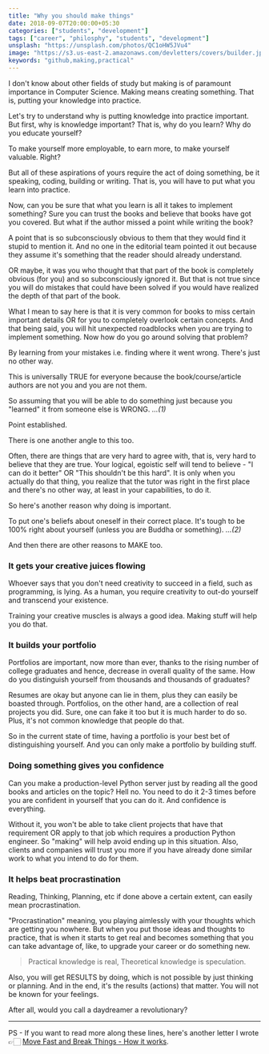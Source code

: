 ```yaml
---
title: "Why you should make things"
date: 2018-09-07T20:00:00+05:30
categories: ["students", "development"]
tags: ["career", "philosphy", "students", "development"]
unsplash: "https://unsplash.com/photos/QC1oHW5JVu4"
image: "https://s3.us-east-2.amazonaws.com/devletters/covers/builder.jpeg"
keywords: "github,making,practical"
---
```


I don't know about other fields of study but making is of paramount importance in Computer Science. Making means creating something. That is, putting your knowledge into practice. 

Let's try to understand why is putting knowledge into practice important. But first, why is knowledge important? That is, why do you learn? Why do you educate yourself?

To make yourself more employable, to earn more, to make yourself valuable. Right?

But all of these aspirations of yours require the act of doing something, be it speaking, coding, building or writing. That is, you will have to put what you learn into practice.

Now, can you be sure that what you learn is all it takes to implement something? Sure you can trust the books and believe that books have got you covered. But what if the author missed a point while writing the book?

A point that is so subconsciously obvious to them that they would find it stupid to mention it. And no one in the editorial team pointed it out because they assume it's something that the reader should already understand.

OR maybe, it was you who thought that that part of the book is completely obvious (for you) and so subconsciously ignored it. But that is not true since you will do mistakes that could have been solved if you would have realized the depth of that part of the book.

What I mean to say here is that it is very common for books to miss certain important details OR for you to completely overlook certain concepts. And that being said, you will hit unexpected roadblocks when you are trying to implement something. Now how do you go around solving that problem?

By learning from your mistakes i.e. finding where it went wrong. There's just no other way. 

This is universally TRUE for everyone because the book/course/article authors are not you and you are not them.

So assuming that you will be able to do something just because you "learned" it from someone else is WRONG. *...(1)*

Point established.

There is one another angle to this too. 

Often, there are things that are very hard to agree with, that is, very hard to believe that they are true. Your logical, egoistic self will tend to believe - "I can do it better" OR "This shouldn't be this hard". It is only when you actually do that thing, you realize that the tutor was right in the first place and there's no other way, at least in your capabilities, to do it.

So here's another reason why doing is important. 

To put one's beliefs about oneself in their correct place. It's tough to be 100% right about yourself (unless you are Buddha or something). *...(2)*

And then there are other reasons to MAKE too.

### It gets your creative juices flowing 

Whoever says that you don't need creativity to succeed in a field, such as programming, is lying. As a human, you require creativity to out-do yourself and transcend your existence. 

Training your creative muscles is always a good idea. Making stuff will help you do that.


### It builds your portfolio

Portfolios are important, now more than ever, thanks to the rising number of college graduates and hence, decrease in overall quality of the same. How do you distinguish yourself from thousands and thousands of graduates?

Resumes are okay but anyone can lie in them, plus they can easily be boasted through. Portfolios, on the other hand, are a collection of real projects you did. Sure, one can fake it too but it is much harder to do so. Plus, it's not common knowledge that people do that.

So in the current state of time, having a portfolio is your best bet of distinguishing yourself. And you can only make a portfolio by building stuff.


### Doing something gives you confidence

Can you make a production-level Python server just by reading all the good books and articles on the topic? Hell no. You need to do it 2-3 times before you are confident in yourself that you can do it. And confidence is everything.

Without it, you won't be able to take client projects that have that requirement OR apply to that job which requires a production Python engineer. So "making" will help avoid ending up in this situation. Also, clients and companies will trust you more if you have already done similar work to what you intend to do for them.


### It helps beat procrastination

Reading, Thinking, Planning, etc if done above a certain extent, can easily mean procrastination. 

"Procrastination" meaning, you playing aimlessly with your thoughts which are getting you nowhere. But when you put those ideas and thoughts to practice, that is when it starts to get real and becomes something that you can take advantage of, like, to upgrade your career or do something new.

> Practical knowledge is real, Theoretical knowledge is speculation.

Also, you will get RESULTS by doing, which is not possible by just thinking or planning. And in the end, it's the results (actions) that matter. You will not be known for your feelings.

After all, would you call a daydreamer a revolutionary?


------

PS - If you want to read more along these lines, here's another letter I wrote 👉🏻 [Move Fast and Break Things - How it works](https://devletters.com/letters/move-fast-break-things/).
